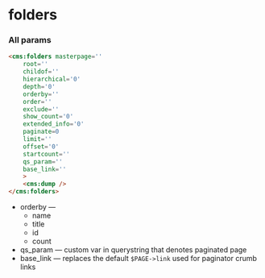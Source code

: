 # folders

### All params
```html
<cms:folders masterpage=''
    root=''
    childof=''
    hierarchical='0'
    depth='0'
    orderby=''
    order=''
    exclude=''
    show_count='0'
    extended_info='0'
    paginate=0
    limit=''
    offset='0'
    startcount=''
    qs_param=''
    base_link=''
    >
    <cms:dump />
</cms:folders>
```
* orderby &mdash;
    - name
    - title
    - id
    - count
* qs_param &mdash; custom var in querystring that denotes paginated page
* base_link &mdash; replaces the default `$PAGE->link` used for paginator crumb links
